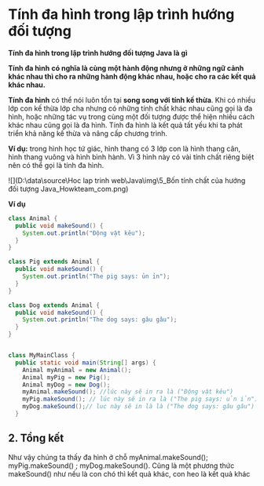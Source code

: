 # Tính đa hình trong lập trình hướng đối tượng

**Tính đa hình trong lập trình hướng đối tượng Java là gì**

**Tính đa hình** **có nghĩa là cùng một hành động nhưng ở những ngữ cảnh khác nhau thì cho ra những hành động khác nhau, hoặc cho ra các kết quả khác nhau.**

**Tính đa hình** có thể nói luôn tồn tại **song song với tính kế thừa**. Khi có nhiều lớp con kế thừa lớp cha nhưng có những tính chất khác nhau cũng gọi là đa hình, hoặc những tác vụ trong cùng một đối tượng được thể hiện nhiều cách khác nhau cũng gọi là đa hình. Tính đa hình là kết quả tất yếu khi ta phát triển khả năng kế thừa và nâng cấp chương trình.

**Ví dụ:** trong hình học tứ giác, hình thang có 3 lớp con là hình thang cân, hình thang vuông và hình bình hành. Vì 3 hình này có vài tính chất riêng biệt nên có thể gọi là tính đa hình.

![](D:\data\source\Hoc lap trinh web\Java\img\5_Bốn tính chất của hướng đối tượng Java_Howkteam_com.png)

**Ví dụ**

```java
class Animal {
  public void makeSound() {
    System.out.println("Động vật kêu");
  }
}

class Pig extends Animal {
  public void makeSound() {
    System.out.println("The pig says: ủn ỉn");
  }
}

class Dog extends Animal {
  public void makeSound() {
    System.out.println("The dog says: gâu gâu");
  }
}


class MyMainClass {
  public static void main(String[] args) {
    Animal myAnimal = new Animal();  
    Animal myPig = new Pig();  
    Animal myDog = new Dog();  
    myAnimal.makeSound(); //lúc này sẽ in ra là ("Động vật kêu")
    myPig.makeSound(); // lúc này sẽ in ra là ("The pig says: ủn ỉn");
    myDog.makeSound();// luc này sẽ in là là ("The dog says: gâu gâu")
  }
```

## **2. Tổng kết**

Như vậy chúng ta thấy đa hình ở chỗ myAnimal.makeSound(); myPig.makeSound() ; myDog.makeSound(). Cũng là một phương thức makeSound() như nếu là con chó thì kết quả khác, con heo là kết quả khác